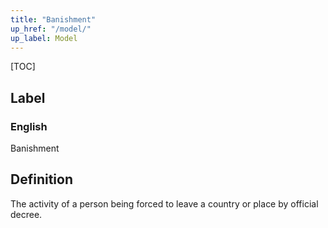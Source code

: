 ```yaml
---
title: "Banishment"
up_href: "/model/"
up_label: Model
---
```


[TOC]

## Label

### English
Banishment


## Definition
The activity of a person being forced to leave a country or place by official decree. 


    
